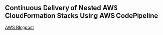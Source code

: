 ## Continuous Delivery of Nested AWS CloudFormation Stacks Using AWS CodePipeline

[AWS Blogpost](https://aws.amazon.com/blogs/devops/continuous-delivery-of-nested-aws-cloudformation-stacks-using-aws-codepipeline/)
